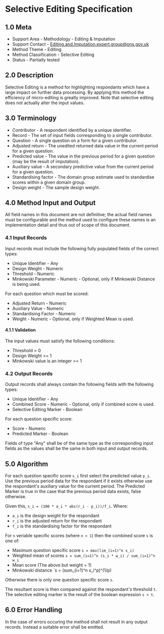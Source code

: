 # Selective Editing Specification

## 1.0 Meta

* Support Area - Methodology - Editing & Imputation
* Support Contact - <Editing.and.Imputation.expert.group@ons.gov.uk>
* Method Theme - Editing
* Method Classification - Selective Editing
* Status - Partially tested

## 2.0 Description

Selective Editing is a method for highlighting respondants which have a
large impact on further data processing. By applying this method the
efficiency of micro-editing is greatly improved. Note that selective editing
does not actually alter the input values.

## 3.0 Terminology

* Contributor - A respondent identified by a unique identifier.
* Record - The set of input fields corresponding to a single contributor.
* Question - A single question on a form for a given contributor.
* Adjusted return - The unedited returned data value in the current period for
    a given question.
* Predicted value - The value in the previous period for a given question
    (may be the result of imputation).
* Auxiliary value - A secondary predictive value from the current period for
    a given question.
* Standardising factor - The domain group estimate used to standardise scores
    within a given domain group.
* Design weight - The sample design weight.

## 4.0 Method Input and Output

All field names in this document are not definitive; the actual field names
must be configurable and the method used to configure these names is an
implementation detail and thus out of scope of this document.

### 4.1 Input Records

Input records must include the following fully populated fields of the correct
types:

* Unique Identifier - Any
* Design Weight - Numeric
* Threshold - Numeric
* Minkowski Parameter - Numeric - Optional, only if Minkowski Distance is
    being used.

For each question which must be scored:

* Adjusted Return - Numeric
* Auxiliary Value - Numeric
* Standardising Factor - Numeric
* Weight - Numeric - Optional, only if Weighted Mean is used.

#### 4.1.1 Validation

The input values must satisfy the following conditions:

* Threshold > 0
* Design Weight >= 1
* Minkowski value is an integer  >= 1

### 4.2 Output Records

Output records shall always contain the following fields with the following
types:

* Unique Identifier - Any
* Combined Score - Numeric - Optional, only if combined score is used.
* Selective Editing Marker - Boolean

For each question specific score:

* Score - Numeric
* Predicted Marker - Boolean

Fields of type "Any" shall be of the same type as the corresponding input
fields as the values shall be the same in both input and output records.

## 5.0 Algorithm

For each question specific score `s_i` first select the predicted value `p_i`.
Use the previous period data for the respondant if it exists otherwise use the
respondant's auxiliary value for the current period. The Predicted Marker
is true in the case that the previous period data exists, false otherwise.

Given this, `s_i = (100 * a_i * abs(r_i - p_i))/f_i`.
Where:

* `a_i` is the design weight for the respondant
* `r_i` is the adjusted return for the respondant
* `f_i` is the standardising factor for the respondant

For `n` veriable specific scores (where `n > 1`) then the combined score `s`
is one of:

* Maximum question specific score `s = max(lim_(i=1)^n s_i)`
* Weighted mean of scores `s = sum_(i=1)^n (s_i * w_i) / sum_(i=1)^n w_i`
* Mean score (The above but weight = 1)
* Minkowski distance `s = (sum_(i=1)^n s_i^p)^(1/p)

Otherwise there is only one question specific score `s`.

The resultant score is then compared against the respondant's threshold `t`.
The selective editing marker is the result of the boolean expression `s < t`.

## 6.0 Error Handling

In the case of errors occuring the method shall not result in any output records.
Instead a suitable error shall be emitted.

